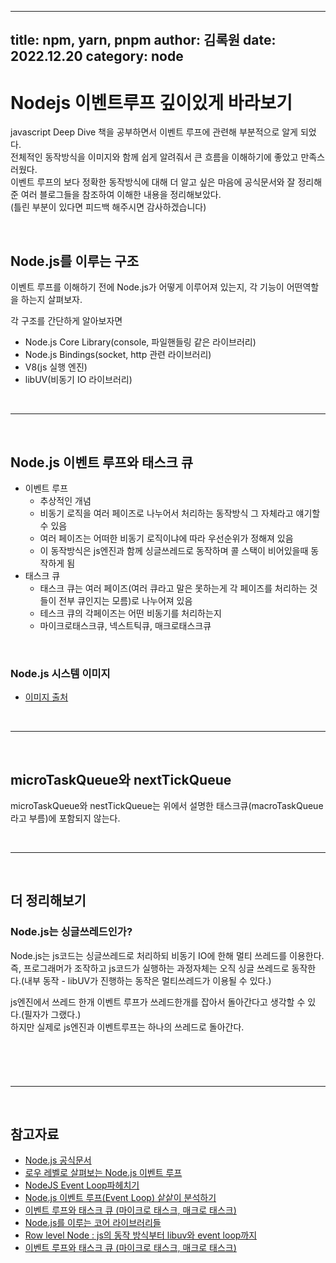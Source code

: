 
---
title: npm, yarn, pnpm
author: 김록원
date: 2022.12.20
category: node
---

# Nodejs 이벤트루프 깊이있게 바라보기  
javascript Deep Dive 책을 공부하면서 이벤트 루프에 관련해 부분적으로 알게 되었다.  
전체적인 동작방식을 이미지와 함께 쉽게 알려줘서 큰 흐름을 이해하기에 좋았고 만족스러웠다.  
이벤트 루프의 보다 정확한 동작방식에 대해 더 알고 싶은 마음에 공식문서와 잘 정리해준 여러 블로그들을 참조하여 이해한 내용을 정리해보았다.  
(틀린 부분이 있다면 피드백 해주시면 감사하겠습니다)  

<br />  

## Node.js를 이루는 구조
이벤트 루프를 이해하기 전에 Node.js가 어떻게 이루어져 있는지, 각 기능이 어떤역할을 하는지 살펴보자.  

각 구조를 간단하게 알아보자면
- Node.js Core Library(console, 파일핸들링 같은 라이브러리)
- Node.js Bindings(socket, http 관련 라이브러리)
- V8(js 실행 엔진)
- libUV(비동기 IO 라이브러리)

<br /><hr><br />

## Node.js 이벤트 루프와 태스크 큐
- 이벤트 루프
  - 추상적인 개념
  - 비동기 로직을 여러 페이즈로 나누어서 처리하는 동작방식 그 자체라고 얘기할 수 있음
  - 여러 페이즈는 어떠한 비동기 로직이냐에 따라 우선순위가 정해져 있음
  - 이 동작방식은 js엔진과 함께 싱글쓰레드로 동작하며 콜 스택이 비어있을때 동작하게 됨
- 태스크 큐
  - 태스크 큐는 여러 페이즈(여러 큐라고 말은 못하는게 각 페이즈를 처리하는 것들이 전부 큐인지는 모름)로 나누어져 있음
  - 테스크 큐의 각페이즈는 어떤 비동기를 처리하는지  
  - 마이크로태스크큐, 넥스트틱큐, 매크로태스크큐  

<br />  

### Node.js 시스템 이미지
- [이미지 출처](http://stackoverflow.com/questions/10680601/nodejs-event-loop)

<br /><hr><br />

## microTaskQueue와 nextTickQueue
microTaskQueue와 nestTickQueue는 위에서 설명한 태스크큐(macroTaskQueue 라고 부름)에 포함되지 않는다.  




<br /><hr><br />

## 더 정리해보기
### Node.js는 싱글쓰레드인가?
Node.js는 js코드는 싱글쓰레드로 처리하되 비동기 IO에 한해 멀티 쓰레드를 이용한다.  
즉, 프로그래머가 조작하고 js코드가 실행하는 과정자체는 오직 싱글 쓰레드로 동작한다.(내부 동작 - libUV가 진행하는 동작은 멀티쓰레드가 이용될 수 있다.)  

js엔진에서 쓰레드 한개 이벤트 루프가 쓰레드한개를 잡아서 돌아간다고 생각할 수 있다.(필자가 그랬다.)  
하지만 실제로 js엔진과 이벤트루프는 하나의 쓰레드로 돌아간다.

<br />  

### 




<br /><hr><br />

## 참고자료
- [Node.js 공식문서](https://nodejs.org/en/docs/guides/event-loop-timers-and-nexttick/)
- [로우 레벨로 살펴보는 Node.js 이벤트 루프](https://evan-moon.github.io/2019/08/01/nodejs-event-loop-workflow/)
- [NodeJS Event Loop파헤치기](https://medium.com/zigbang/nodejs-event-loop%ED%8C%8C%ED%97%A4%EC%B9%98%EA%B8%B0-16e9290f2b30)
- [Node.js 이벤트 루프(Event Loop) 샅샅이 분석하기](https://www.korecmblog.com/node-js-event-loop/)
- [이벤트 루프와 태스크 큐 (마이크로 태스크, 매크로 태스크)](https://velog.io/@yejineee/%EC%9D%B4%EB%B2%A4%ED%8A%B8-%EB%A3%A8%ED%94%84%EC%99%80-%ED%83%9C%EC%8A%A4%ED%81%AC-%ED%81%90-%EB%A7%88%EC%9D%B4%ED%81%AC%EB%A1%9C-%ED%83%9C%EC%8A%A4%ED%81%AC-%EB%A7%A4%ED%81%AC%EB%A1%9C-%ED%83%9C%EC%8A%A4%ED%81%AC-g6f0joxx)
- [Node.js를 이루는 코어 라이브러리들](https://shin-bugkiller.tistory.com/2)
- [Row level Node : js의 동작 방식부터 libuv와 event loop까지](https://darrengwon.tistory.com/953)
- [이벤트 루프와 태스크 큐 (마이크로 태스크, 매크로 태스크)](https://whales.tistory.com/130)

